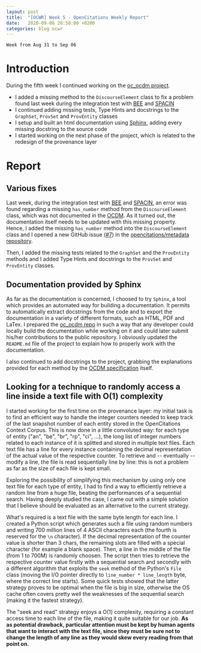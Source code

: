 ```yaml
---
layout: post
title:  "[OCWR] Week 5 - OpenCitations Weekly Report"
date:   2020-09-06 20:50:00 +0200
categories: blog ocwr
---
```

`Week from Aug 31 to Sep 06`

# Introduction
During the fifth week I continued working on the [oc_ocdm project][oc_ocdm_github].
  * I added a missing method to the `DiscourseElement` class to fix a problem found last week during the integration test with [BEE][bee] and
  [SPACIN][spacin]
  * I continued adding missing tests, Type Hints and docstrings to the `GraphSet`, `ProvSet` and `ProvEntity` classes
  * I setup and built an html documentation using [Sphinx][sphinx], adding every missing docstring to the source code
  * I started working on the next phase of the project, which is related to the redesign of the provenance layer

# Report

## Various fixes
Last week, during the integration test with [BEE][bee] and [SPACIN][spacin], an error was found regarding a missing `has_number` method from the
`DiscourseElement` class, which was not documented in the [OCDM][ocdm-2.0.1]. As it turned out, the documentation itself needs to be updated
with this missing property. Hence, I added the missing `has_number` method into the `DiscourseElement` class and I opened a new GitHub issue
([#7][issue7]) in the [opencitations/metadata repository][metadata_repo].

Then, I added the missing tests related to the `GraphSet` and the `ProvEntity` methods and I added Type Hints and docstrings to the `ProvSet`
and `ProvEntity` classes.

## Documentation provided by Sphinx
As far as the documentation is concerned, I choosed to try `Sphinx`, a tool which provides an automated way for building a documentation. It 
permits to automatically extract docstrings from the code and to export the documentation in a variety of different formats, such as HTML, PDF 
and LaTex. I prepared the [oc_ocdm repo][oc_ocdm_github] in such a way that any developer could locally build the documentation 
while working on it and could later submit his/her contributions to the public repository. I obviously updated the `README.md` file of the 
project to explain how to properly work with the documentation.

I also continued to add docstrings to the project, grabbing the explanations provided for each method by the [OCDM specification][ocdm-2.0.1]
itself.

## Looking for a technique to randomly access a line inside a text file with O(1) complexity
I started working for the first time on the provenance layer: my initial task is to find an efficient way to handle the integer counters
needed to keep track of the last snapshot number of each entity stored in the OpenCitations Context Corpus. This is now done in a little
convoluted way: for each type of entity ("an", "be", "br", "rp", "ci", ...), the long list of integer numbers related to each instance of it
is splitted and stored in multiple text files. Each text file has a line for every instance containing the decimal representation of the actual
value of the respective counter. To retrieve and -- eventually -- modify a line, the file is read sequentially line by line: this is not a 
problem as far as the size of each file is kept small.

Exploring the possibility of simplifying this mechanism by using only one text file for each type of entity, I had to find a way to efficiently
retrieve a random line from a huge file, beating the performances of a sequential search. Having deeply studied the case, I came out with
a simple solution that I believe should be evaluated as an alternative to the current strategy.

What's required is a text file with the same byte length for each line. I created a Python script which generates such a file using random 
numbers and writing 700 million lines of 4 ASCII characters each (the fourth is reserved for the `\n` character). If the decimal representation
of the counter value is shorter than 3 chars, the remaining slots are filled with a special character (for example a blank space). Then, a line 
in the middle of the file (from 1 to 700M) is randomly choosen. The script then tries to retrieve the respective counter value firstly with a 
sequential search and secondly with a different algorithm that exploits the `seek` method of the Python's `File` class (moving the I/O pointer 
directly to `line_number * line_length` byte, where the correct line starts). Some quick tests showed that the latter strategy proves to be 
optimal when the file is big in size, otherwise the OS cache often covers pretty well the weaknesses of the sequential search (making it the 
fastest strategy).

The "seek and read" strategy enjoys a O(1) complexity, requiring a constant access time to each line of the file, making it quite suitable
for our job. __As as potential drawback, particular attention must be kept by human agents that want to interact with the text file, since they must be sure not to change the length of any line as they would skew every reading from that point on.__

[oc_ocdm_github]:      https://github.com/opencitations/oc_ocdm
[ocdm-2.0.1]:          https://figshare.com/articles/Metadata_for_the_OpenCitations_Corpus/3443876
[metadata_repo]:       https://github.com/opencitations/metadata
[sphinx]:              https://www.sphinx-doc.org/en/master/
[issue7]:              https://github.com/opencitations/metadata/issues/7
[ccc]:                 https://github.com/opencitations/ccc
[spacin]:              https://github.com/opencitations/script/tree/master/spacin
[bee]:                 https://github.com/opencitations/script/tree/master/bee
